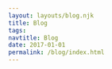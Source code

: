 ```yaml
---
layout: layouts/blog.njk
title: Blog
tags:
navtitle: Blog
date: 2017-01-01
permalink: /blog/index.html
---
```

